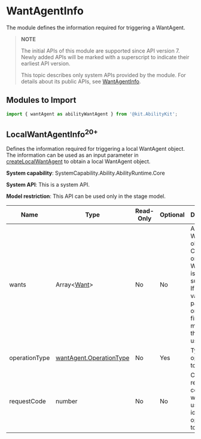 # WantAgentInfo

The module defines the information required for triggering a WantAgent.

> **NOTE**
> 
> The initial APIs of this module are supported since API version 7. Newly added APIs will be marked with a superscript to indicate their earliest API version.
> 
> This topic describes only system APIs provided by the module. For details about its public APIs, see [WantAgentInfo](js-apis-inner-wantAgent-wantAgentInfo.md).

## Modules to Import

```ts
import { wantAgent as abilityWantAgent } from '@kit.AbilityKit';
```

## LocalWantAgentInfo<sup>20+</sup>

Defines the information required for triggering a local WantAgent object. The information can be used as an input parameter in [createLocalWantAgent](js-apis-app-ability-wantAgent-sys.md#wantagentcreatelocalwantagent20) to obtain a local WantAgent object.

**System capability**: SystemCapability.Ability.AbilityRuntime.Core

**System API**: This is a system API.

**Model restriction**: This API can be used only in the stage model.

| Name          | Type                           | Read-Only | Optional | Description                  |
| -------------- | ------------------------------- | --- | ---- | ---------------------- |
| wants          | Array\<[Want](js-apis-app-ability-want.md)\>                          | No  | No  | Array of all Want objects. Currently, only one Want object is supported. If multiple values are passed in, only the first member in the array is used.   |
| operationType  | [wantAgent.OperationType](js-apis-wantAgent.md#operationtype)         | No  | Yes  | Type of the operation to execute.     |
| requestCode    | number                          | No  | No  | Custom request code, which is used to identify the operation to execute.|
